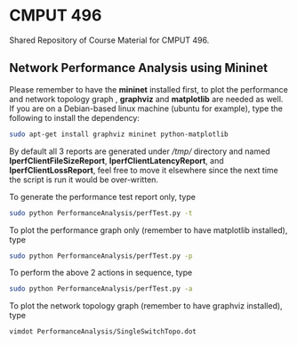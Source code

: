 # CMPUT 496
Shared Repository of Course Material for CMPUT 496.

## Network Performance Analysis using Mininet
Please remember to have the **mininet** installed first, to plot the performance
and network topology graph , **graphviz** and **matplotlib** are needed as well.  
If you are on a Debian-based linux machine (ubuntu for example), type the
following to install the dependency:
```bash
sudo apt-get install graphviz mininet python-matplotlib
```
By default all 3 reports are generated under */tmp/* directory and named
**IperfClientFileSizeReport**, **IperfClientLatencyReport**, and
**IperfClientLossReport**, feel free to move it elsewhere since the next
time the script is run it would be over-written.

To generate the performance test report only, type
```bash
sudo python PerformanceAnalysis/perfTest.py -t
```

To plot the performance graph only (remember to have matplotlib installed), type
```bash
sudo python PerformanceAnalysis/perfTest.py -p
```

To perform the above 2 actions in sequence, type
```bash
sudo python PerformanceAnalysis/perfTest.py -a
```

To plot the network topology graph (remember to have graphviz installed), type
```bash
vimdot PerformanceAnalysis/SingleSwitchTopo.dot
```
